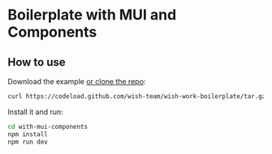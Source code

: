 # Boilerplate with MUI and Components

## How to use

Download the example [or clone the repo](https://github.com/wish-team/nextjs-boilerplate):

```sh
curl https://codeload.github.com/wish-team/wish-work-boilerplate/tar.gz/main | tar -xz --strip=2 wish-work-boilerplate-main/next-boilerplate/with-mui-components
```

Install it and run:

```sh
cd with-mui-components
npm install
npm run dev
```


